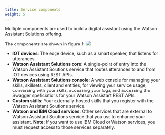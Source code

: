 ```yaml
---
title: Service components
weight: 5
---
```

Multiple components are used to build a digital assistant using the Watson Assistant Solutions offering.

The components are shown in figure 1:
![]({{site.baseurl}}/images/components_diagram.png)
- **IOT devices**:  The edge device, such as a smart speaker, that listens for utterances.
- **Watson Assistant Solutions core**:  A single-point of entry into the Watson Assistant Solutions service that routes utterances to and from IOT devices using REST APIs.
- **Watson Assistant Solutions console**: A web console for managing your skills, skillsets, client and entities, for viewing your service usage, conversing with your skills, accessing your logs, and accessing the Swagger speficiations for your Watson Assistant REST APIs.
- **Custom skills**:  Your externally-hosted skills that you register with the Watson Assistant Solutions service.
- **Watson and IBM Cloud services**: Other services that are external to Watson Assistant Solutions service that you use to enhance your assistant.
**Note**:  If you want to use IBM Cloud or Watson services, you must request access to those services separately.
